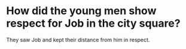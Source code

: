 # How did the young men show respect for Job in the city square?

They saw Job and kept their distance from him in respect.
